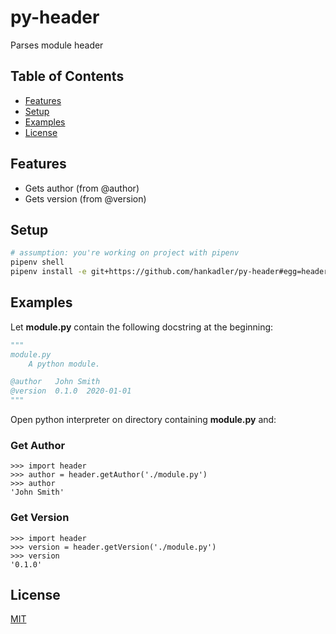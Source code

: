 # py-header

Parses module header

## Table of Contents

- [Features](#features)
- [Setup](#setup)
- [Examples](#examples)
- [License](#license)

## Features

- Gets author (from @author)
- Gets version (from @version)

## Setup

```bash
# assumption: you're working on project with pipenv
pipenv shell
pipenv install -e git+https://github.com/hankadler/py-header#egg=header
```

## Examples

Let **module.py** contain the following docstring at the beginning:

```python
"""
module.py
    A python module.

@author   John Smith
@version  0.1.0  2020-01-01
"""
```

Open python interpreter on directory containing **module.py** and:

### Get Author

```
>>> import header
>>> author = header.getAuthor('./module.py')
>>> author
'John Smith'
```

### Get Version

```
>>> import header
>>> version = header.getVersion('./module.py')
>>> version
'0.1.0'
```

## License

[MIT](LICENSE)
